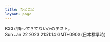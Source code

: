 ```yaml
---
title: ひとこと
layout: page
---
```

<div class="box" dt="1674391874923">
  RSSが降ってきてないかのテスト。
  <div class="content is-small">Sun Jan 22 2023 21:51:14 GMT+0900 (日本標準時)</div>
</div>
